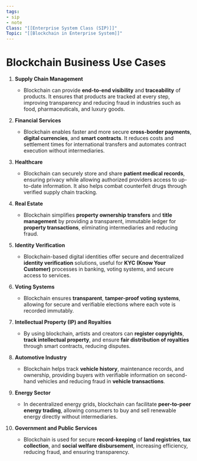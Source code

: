 ```yaml
---
tags:
- sip
- note
Class: "[[Enterprise System Class (SIP)]]"
Topic: "[[Blockchain in Enterprise System]]"
---
```


# Blockchain Business Use Cases

1. **Supply Chain Management**
    
    - Blockchain can provide **end-to-end visibility** and **traceability** of products. It ensures that products are tracked at every step, improving transparency and reducing fraud in industries such as food, pharmaceuticals, and luxury goods.
2. **Financial Services**
    
    - Blockchain enables faster and more secure **cross-border payments**, **digital currencies**, and **smart contracts**. It reduces costs and settlement times for international transfers and automates contract execution without intermediaries.
3. **Healthcare**
    
    - Blockchain can securely store and share **patient medical records**, ensuring privacy while allowing authorized providers access to up-to-date information. It also helps combat counterfeit drugs through verified supply chain tracking.
4. **Real Estate**
    
    - Blockchain simplifies **property ownership transfers** and **title management** by providing a transparent, immutable ledger for **property transactions**, eliminating intermediaries and reducing fraud.
5. **Identity Verification**
    
    - Blockchain-based digital identities offer secure and decentralized **identity verification** solutions, useful for **KYC (Know Your Customer)** processes in banking, voting systems, and secure access to services.
6. **Voting Systems**
    
    - Blockchain ensures **transparent**, **tamper-proof voting systems**, allowing for secure and verifiable elections where each vote is recorded immutably.
7. **Intellectual Property (IP) and Royalties**
    
    - By using blockchain, artists and creators can **register copyrights**, **track intellectual property**, and ensure **fair distribution of royalties** through smart contracts, reducing disputes.
8. **Automotive Industry**
    
    - Blockchain helps track **vehicle history**, maintenance records, and ownership, providing buyers with verifiable information on second-hand vehicles and reducing fraud in **vehicle transactions**.
9. **Energy Sector**
    
    - In decentralized energy grids, blockchain can facilitate **peer-to-peer energy trading**, allowing consumers to buy and sell renewable energy directly without intermediaries.
10. **Government and Public Services**
    
    - Blockchain is used for secure **record-keeping** of **land registries**, **tax collection**, and **social welfare disbursement**, increasing efficiency, reducing fraud, and ensuring transparency.